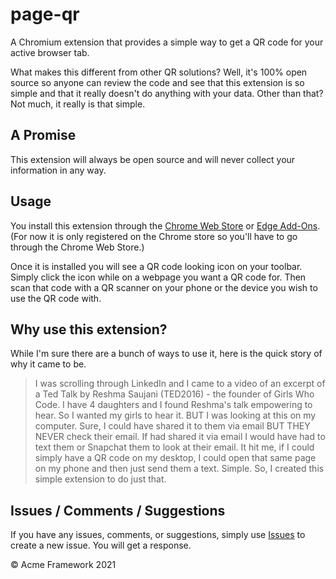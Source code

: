 # page-qr

A Chromium extension that provides a simple way to get a QR code for your active browser tab.

What makes this different from other QR solutions? Well, it's 100% open source so anyone can review the code and see that this extension is so simple and that it really doesn't do anything with your data. Other than that? Not much, it really is that simple.

## A Promise

This extension will always be open source and will never collect your information in any way.

## Usage

You install this extension through the [Chrome Web Store](https://chrome.google.com/webstore/category/extensions) or [Edge Add-Ons](https://microsoftedge.microsoft.com/addons/Microsoft-Edge-Extensions-Home). (For now it is only registered on the Chrome store so you'll have to go through the Chrome Web Store.)

Once it is installed you will see a QR code looking icon on your toolbar. Simply click the icon while on a webpage you want a QR code for. Then scan that code with a QR scanner on your phone or the device you wish to use the QR code with.

## Why use this extension?

While I'm sure there are a bunch of ways to use it, here is the quick story of why it came to be.

> I was scrolling through LinkedIn and I came to a video of an excerpt of a Ted Talk by Reshma Saujani (TED2016) - the founder of Girls Who Code. I have 4 daughters and I found Reshma's talk empowering to hear. So I wanted my girls to hear it. BUT I was looking at this on my computer. Sure, I could have shared it to them via email BUT THEY NEVER check their email. If had shared it via email I would have had to text them or Snapchat them to look at their email. It hit me, if I could simply have a QR code on my desktop, I could open that same page on my phone and then just send them a text. Simple. So, I created this simple extension to do just that.

## Issues / Comments / Suggestions

If you have any issues, comments, or suggestions, simply use [Issues](https://github.com/acmeframework/page-qr/issues) to create a new issue. You will get a response.

&copy; Acme Framework 2021
